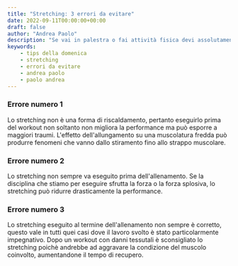 ```yaml
---
title: "Stretching: 3 errori da evitare"
date: 2022-09-11T00:00:00+00:00
draft: false
author: "Andrea Paolo"
description: "Se vai in palestra o fai attività fisica devi assolutamente conoscere questi 3 errori sullo stretching"
keywords: 
    - tips della domenica
    - stretching
    - errori da evitare
    - andrea paolo
    - paolo andrea
---
```


### Errore numero 1

Lo stretching non è una forma di riscaldamento, pertanto eseguirlo prima del workout non soltanto non migliora la performance ma può esporre a maggiori traumi. L'effetto dell'allungamento su una muscolatura fredda può produrre fenomeni che vanno dallo stiramento fino allo strappo muscolare.

### Errore numero 2

Lo stretching non sempre va eseguito prima dell'allenamento. Se la disciplina che stiamo per eseguire sfrutta la forza o la forza splosiva, lo stretching può ridurre drasticamente la performance.

### Errore numero 3

Lo stretching eseguito al termine dell'allenamento non sempre è corretto, questo vale in tutti quei casi dove il lavoro svolto è stato particolarmente impegnativo. Dopo un workout con danni tessutali è sconsigliato lo stretching poichè andrebbe ad aggravare la condizione del muscolo coinvolto, aumentandone il tempo di recupero.

